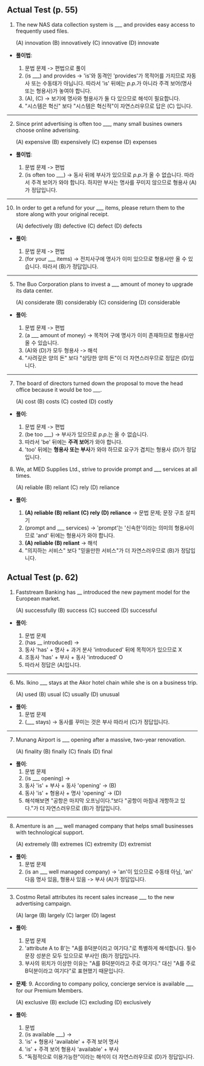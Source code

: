 ## Actual Test (p. 55)

1. The new NAS data collection system is ___ and provides easy access to frequently used files.
   
   (A) innovation (B) innovatively (C) innovative (D) innovate

- **풀이법**:

   1. 문법 문제 -> 편법으로 풀이
   2. (is ___) and provides -> 'is'와 동격인 'provides'가 목적어를 가지므로 자동사 또는 수동태가 아닙니다. 따라서 'is' 뒤에는 *p.p*.가 아니라 주격 보어(명사 또는 형용사)가 놓여야 합니다.
   3. (A), (C) -> 보기에 명사와 형용사가 둘 다 있으므로 해석이 필요합니다.
   4. "시스템은 혁신" 보다 "시스템은 혁신적"이 자연스러우므로 답은 (C) 입니다.

---

2. Since print advertising is often too ___, many small busines owners choose online adverising.

   (A) expensive (B) expensively (C) expense (D) expenses

- **풀이법**:
  
  1. 문법 문제 -> 편법
  2. (is often too ___) -> 동사 뒤에 부사가 있으므로 *p.p*.가 올 수 없습니다. 따라서 주격 보어가 와야 합니다. 하지만 부사는 명사를 꾸미지 않으므로 형용사 (A)가 정답입니다.

---

10. In order to get a refund for your ___ items, please return them to the store along with your original receipt.

    (A) defectively (B) defective (C) defect (D) defects

- **풀이**:

  1. 문법 문제 -> 편법
  2. (for your ___ items) -> 전치사구에 명사가 이미 있으므로 형용사만 올 수 있습니다. 따라서 (B)가 정답입니다.
 
---

5. The Buo Corporation plans to invest a ___ amount of money to upgrade its data center.

   (A) considerate (B) considerably (C) considering (D) considerable

- **풀이**:

  1. 문법 문제 -> 편법
  2. (a ___ amount of money) -> 목적어 구에 명사가 이미 존재하므로 형용사만 올 수 있습니다.
  3. (A)와 (D)가 모두 형용사 -> 해석
  4. "사려깊은 양의 돈" 보다 "상당한 양의 돈"이 더 자연스러우므로 정답은 (D)입니다.
 
---

7. The board of directors turned down the proposal to move the head office because it would be too ___.

   (A) cost (B) costs (C) costed (D) costly

- **풀이**:

  1. 문법 문제 -> 편법
  2. (be too ___) -> 부사가 있으므로 *p.p*.는 올 수 없습니다.
  3. 따라서 'be' 뒤에는 **주격 보어**가 와야 합니다.
  4. 'too' 뒤에는 **형용사 또는 부사**가 와야 하므로 요구가 겹치는 형용사 (D)가 정답입니다.

8. We, at MED Supplies Ltd., strive to provide prompt and ___ services at all times.

   (A) reliable (B) reliant (C) rely (D) reliance

- **풀이**:

  1. **(A) reliable (B) reliant (C) rely (D) reliance** -> 문법 문제; 문장 구조 살피기
  2. (prompt and ___ services) -> 'prompt'는 '신속한'이라는 의미의 형용사이므로 'and' 뒤에는 형용사가 와야 합니다.
  3. **(A) reliable (B) reliant** -> 해석
  4. "의지하는 서비스" 보다 "믿을만한 서비스"가 더 자연스러우므로 (B)가 정답입니다.

## Actual Test (p. 62)

1. Faststream Banking has __ introduced the new payment model for the European market.

   (A) successfully (B) success (C) succeed (D) successful

- **풀이**:

  1. 문법 문제
  2. (has __ introduced) ->
  3. 동사 'has' + 명사 + 과거 분사 'introduced' 뒤에 목적어가 있으므로 X
  4. 조동사 'has' + 부사 + 동사 'introduced' O
  5. 따라서 정답은 (A)입니다.

 ---

 6. Ms. Ikino ___ stays at the Akor hotel chain while she is on a business trip.

    (A) used (B) usual (C) usually (D) unusual

- **풀이**:
  1. 문법 문제
  2. (___ stays) -> 동사를 꾸미는 것은 부사 따라서 (C)가 정답입니다.
 
---

7. Munang Airport is ___ opening after a massive, two-year renovation.

   (A) finality (B) finally (C) finals (D) final

- **풀이**:
  1. 문법 문제
  2. (is ___ opening) ->
  3. 동사 'is' + 부사 + 동사 'opening' -> (B)
  4. 동사 'is' + 형용사 + 명사 'opening' -> (D)
  5. 해석해보면 "공항은 마지막 오프닝이다."보다 "공항이 마침내 개항하고 있다."가 더 자연스러우므로 (B)가 정답입니다.
 
---

8. Amenture is an ___ well managed company that helps small businesses with technological support.

   (A) extremely (B) extremes (C) extremity (D) extremist

- **풀이**:
  1. 문법 문제
  2. (is an ___ well managed company) -> 'an'이 있으므로 수동태 아님, 'an' 다음 명사 있음, 형용사 있음 -> 부사 (A)가 정답입니다.
 
---

3. Costmo Retail attributes its recent sales increase ___ to the new advertising campaign.

   (A) large (B) largely (C) larger (D) lagest

- **풀이**:
  1. 문법 문제
  2. 'attribute A to B'는 "A를 B덕분이라고 여기다."로 특별하게 해석합니다. 필수 문장 성분은 모두 있으므로 부사인 (B)가 정답입니다.
  3. 부사의 위치가 이상한 이유는 "A를 B덕분이라고 주로 여기다." 대신 "A를 주로 B덕분이라고 여기다"로 표현했기 때문입니다.

- **문제**:
  9. According to company policy, concierge service is available ___ for our Premium Members.

  (A) exclusive (B) exclude (C) excluding (D) exclusively

- **풀이**:
  1. 문법
  2. (is available ___) ->
  3. 'is' + 형용사 'available' + 주격 보어 명사
  4. 'is' + 주격 보어 형용사 'available' + 부사
  5. "독점적으로 이용가능한"이라는 해석이 더 자연스러우므로 (D)가 정답입니다.
 
